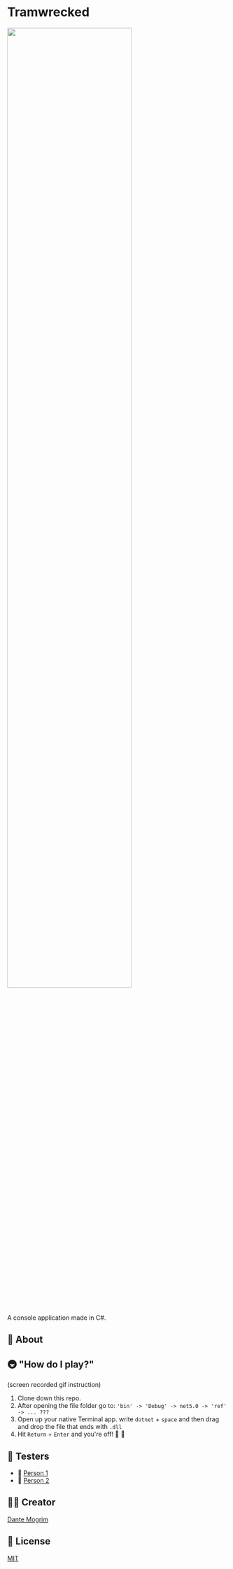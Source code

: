 # Tramwrecked

<img src="https://media.giphy.com/media/knpb2bGRiqf8A/giphy.gif" width="75%">

A console application made in C#.

## :busstop: About


## :metro: "How do I play?"

(screen recorded gif instruction)

1. Clone down this repo.
2. After opening the file folder go to:
`'bin' -> 'Debug' -> net5.0 -> 'ref' -> ... ???`
3. Open up your native Terminal app.
write `dotnet` + `space` and then drag and drop the file that ends with `.dll`
4. Hit `Return` + `Enter` and you're off! :railway_car: :dash:

## :checkered_flag: Testers

- :train: [Person 1](https://github.com/mogrim-91)
- :railway_car: [Person 2](https://github.com/mogrim-91)

## :man_technologist: Creator

[Dante Mogrim](https://github.com/mogrim-91)

## :ticket: License

[MIT](https://en.wikipedia.org/wiki/MIT_License)
